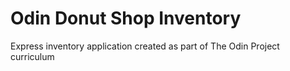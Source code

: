 # Odin Donut Shop Inventory

Express inventory application created as part of The Odin Project curriculum
